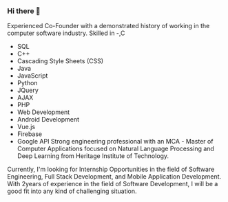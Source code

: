 ### Hi there 👋

<!--
**akashmodak97/akashmodak97** is a ✨ _special_ ✨ repository because its `README.md` (this file) appears on your GitHub profile.

Here are some ideas to get you started:

- 🔭 I’m currently working on ...
- 🌱 I’m currently learning ...
- 👯 I’m looking to collaborate on ...
- 🤔 I’m looking for help with ...
- 💬 Ask me about ...
- 📫 How to reach me: ...
- 😄 Pronouns: ...
- ⚡ Fun fact: ...
-->
Experienced Co-Founder with a demonstrated history of working in the computer software industry. Skilled in 
-,C
- SQL
- C++
- Cascading Style Sheets (CSS)
- Java
- JavaScript
- Python
- JQuery
- AJAX
- PHP
- Web Development
- Android Development
- Vue.js
- Firebase
- Google API
Strong engineering professional with an MCA - Master of Computer Applications focused on Natural Language Processing and Deep Learning from Heritage Institute of Technology. 

Currently, I'm looking for Internship Opportunities in the field of Software Engineering, Full Stack Development, and Mobile Application Development. With 2years of experience in the field of Software Development, I will be a good fit into any kind of challenging situation. 
